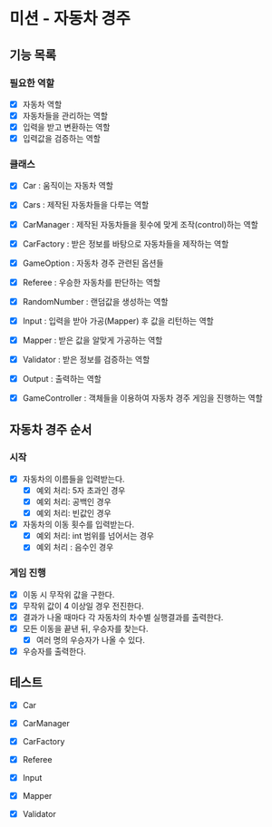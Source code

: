 # 미션 - 자동차 경주

## 기능 목록

### 필요한 역할

- [x] 자동차 역할
- [x] 자동차들을 관리하는 역할
- [x] 입력을 받고 변환하는 역할
- [x] 입력값을 검증하는 역할

### 클래스

- [x] Car : 움직이는 자동차 역할
- [x] Cars : 제작된 자동차들을 다루는 역할
- [x] CarManager : 제작된 자동차들을 횟수에 맞게 조작(control)하는 역할
- [x] CarFactory : 받은 정보를 바탕으로 자동차들을 제작하는 역할
- [x] GameOption : 자동차 경주 관련된 옵션들
- [x] Referee : 우승한 자동차를 판단하는 역할
- [x] RandomNumber : 랜덤값을 생성하는 역할

- [x] Input : 입력을 받아 가공(Mapper) 후 값을 리턴하는 역할
- [x] Mapper : 받은 값을 알맞게 가공하는 역할
- [x] Validator : 받은 정보를 검증하는 역할
- [x] Output : 출력하는 역할

- [x] GameController : 객체들을 이용하여 자동차 경주 게임을 진행하는 역할

## 자동차 경주 순서

### 시작

- [x] 자동차의 이름들을 입력받는다.
    - [x] 예외 처리: 5자 초과인 경우
    - [x] 예외 처리: 공백인 경우
    - [x] 예외 처리: 빈값인 경우
- [x] 자동차의 이동 횟수를 입력받는다.
    - [x] 예외 처리: int 범위를 넘어서는 경우
    - [x] 예외 처리 : 음수인 경우

### 게임 진행

- [x] 이동 시 무작위 값을 구한다.
- [x] 무작위 값이 4 이상일 경우 전진한다.
- [x] 결과가 나올 때마다 각 자동차의 차수별 실행결과를 출력한다.
- [x] 모든 이동을 끝낸 뒤, 우승자를 찾는다.
    - [x] 여러 명의 우승자가 나올 수 있다.
- [x] 우승자를 출력한다.

## 테스트

- [x] Car
- [x] CarManager
- [x] CarFactory
- [x] Referee

- [x] Input
- [x] Mapper
- [x] Validator

